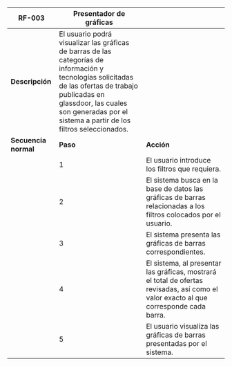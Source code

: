 |  **RF-003** | **Presentador de gráficas**   |   |
| ------------ | ----------- | ------------ |
| **Descripción** |El usuario podrá visualizar las gráficas de barras de las categorías de información y tecnologías solicitadas de las ofertas de trabajo publicadas en glassdoor, las cuales son generadas por el sistema a partir de los filtros seleccionados.   |   |
|**Secuencia normal**   |**Paso**   |**Acción**   |
|   | 1 | El usuario introduce los filtros que requiera. |
|   | 2 | El sistema busca en la base de datos las gráficas de barras relacionadas a los filtros colocados por el usuario.  |
|   | 3 | El sistema presenta las gráficas de barras correspondientes.  |
|   | 4 | El sistema, al presentar las gráficas, mostrará el total de ofertas revisadas, así como el valor exacto al que corresponde cada barra. |
|   | 5 | El usuario visualiza las gráficas de barras presentadas por el sistema. |
